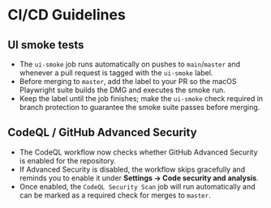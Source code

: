 # CI/CD Guidelines

## UI smoke tests
- The `ui-smoke` job runs automatically on pushes to `main`/`master` and whenever a pull request is tagged with the `ui-smoke` label.
- Before merging to `master`, add the label to your PR so the macOS Playwright suite builds the DMG and executes the smoke run.
- Keep the label until the job finishes; make the `ui-smoke` check required in branch protection to guarantee the smoke suite passes before merging.

## CodeQL / GitHub Advanced Security
- The CodeQL workflow now checks whether GitHub Advanced Security is enabled for the repository.
- If Advanced Security is disabled, the workflow skips gracefully and reminds you to enable it under **Settings → Code security and analysis**.
- Once enabled, the `CodeQL Security Scan` job will run automatically and can be marked as a required check for merges to `master`.
